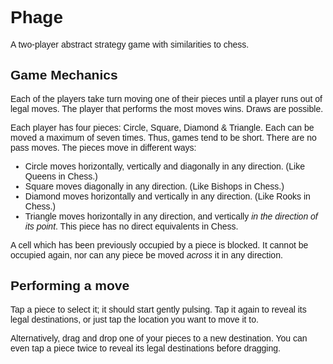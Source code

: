 <html>
<head>
<style type="text/css">
body { font-family: sans-serif; }
</style>
</head><body>

Phage
=====

A two-player abstract strategy game with similarities to chess.

Game Mechanics
--------------

Each of the players take turn moving one of their pieces until a player
runs out of legal moves. The player that performs the most moves wins.
Draws are possible.

Each player has four pieces: Circle, Square, Diamond & Triangle. Each
can be moved a maximum of seven times. Thus, games tend to be short.
There are no pass moves. The pieces move in different ways:

- Circle moves horizontally, vertically and diagonally in any direction.
  (Like Queens in Chess.)
- Square moves diagonally in any direction. (Like Bishops in Chess.)
- Diamond moves horizontally and vertically in any direction. (Like
  Rooks in Chess.)
- Triangle moves horizontally in any direction, and vertically *in the
  direction of its point*. This piece has no direct equivalents in Chess.

A cell which has been previously occupied by a piece is blocked. It
cannot be occupied again, nor can any piece be moved *across* it in any
direction.

Performing a move
-----------------

Tap a piece to select it; it should start gently pulsing. Tap it again
to reveal its legal destinations, or just tap the location you want to
move it to.

Alternatively, drag and drop one of your pieces to a new destination.
You can even tap a piece twice to reveal its legal destinations before
dragging.


</body>
</html>
